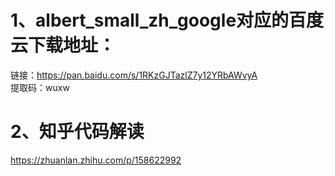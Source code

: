 # 1、albert_small_zh_google对应的百度云下载地址： 
链接：https://pan.baidu.com/s/1RKzGJTazlZ7y12YRbAWvyA  
提取码：wuxw  

# 2、知乎代码解读
https://zhuanlan.zhihu.com/p/158622992
